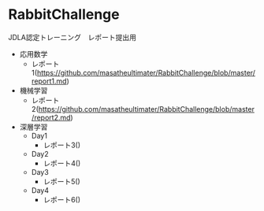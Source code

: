 # RabbitChallenge
JDLA認定トレーニング　レポート提出用

- 応用数学
    - レポート1(https://github.com/masatheultimater/RabbitChallenge/blob/master/report1.md)
- 機械学習
    - レポート2(https://github.com/masatheultimater/RabbitChallenge/blob/master/report2.md)
- 深層学習
    - Day1
        - レポート3()
    - Day2
        - レポート4()
    - Day3
        - レポート5()
    - Day4
        - レポート6()
